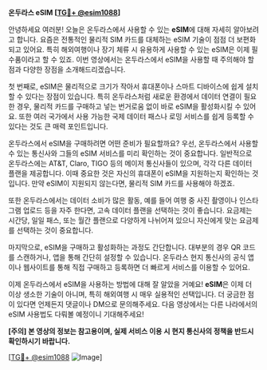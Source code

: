 **온두라스 eSIM [[TG💪+ @esim1088](https://t.me/s/esim1088)]**

안녕하세요 여러분! 오늘은 온두라스에서 사용할 수 있는 **eSIM**에 대해 자세히 알아보려고 합니다. 요즘은 전통적인 물리적 SIM 카드를 대체하는 eSIM 기술이 점점 더 보편화되고 있어요. 특히 해외여행이나 장기 체류 시 유용하게 사용할 수 있는 eSIM은 이제 필수품이라고 할 수 있죠. 이번 영상에서는 온두라스에서 eSIM을 사용할 때 주의해야 할 점과 다양한 장점을 소개해드리겠습니다.

첫 번째로, eSIM은 물리적으로 크기가 작아서 휴대폰이나 스마트 디바이스에 쉽게 설치할 수 있다는 장점이 있습니다. 특히 온두라스처럼 새로운 환경에서 데이터 연결이 필요한 경우, 물리적 카드를 구매하고 넣는 번거로움 없이 바로 eSIM을 활성화시킬 수 있어요. 또한 여러 국가에서 사용 가능한 국제 데이터 패스나 로밍 서비스를 쉽게 등록할 수 있다는 것도 큰 매력 포인트입니다.

온두라스에서 eSIM을 구매하려면 어떤 준비가 필요할까요? 우선, 온두라스에서 사용할 수 있는 통신사와 그들의 eSIM 서비스를 미리 확인하는 것이 중요합니다. 일반적으로 온두라스에는 AT&T, Claro, TIGO 등의 메이저 통신사들이 있으며, 각각 다른 데이터 플랜을 제공합니다. 이때 중요한 것은 자신의 휴대폰이 eSIM을 지원하는지 확인하는 것입니다. 만약 eSIM이 지원되지 않는다면, 물리적 SIM 카드를 사용해야 하겠죠.

또한 온두라스에서는 데이터 소비가 많은 활동, 예를 들어 여행 중 사진 촬영이나 인스타그램 업로드 등을 자주 한다면, 고속 데이터 플랜을 선택하는 것이 좋습니다. 요금제는 시간당, 일일 패스, 또는 월간 플랜으로 다양하게 나뉘어져 있으니 자신에게 맞는 요금제를 선택하는 것이 중요합니다.

마지막으로, eSIM을 구매하고 활성화하는 과정도 간단합니다. 대부분의 경우 QR 코드를 스캔하거나, 앱을 통해 간단히 설정할 수 있습니다. 온두라스 현지 통신사의 공식 앱이나 웹사이트를 통해 직접 구매하고 등록하면 더 빠르게 서비스를 이용할 수 있어요.

이제 온두라스에서 eSIM을 사용하는 방법에 대해 잘 알았을 거예요! **eSIM**은 이제 더 이상 생소한 기술이 아니며, 특히 해외여행 시 매우 실용적인 선택입니다. 더 궁금한 점이 있다면 언제든지 댓글이나 DM으로 문의해주세요. 다음 영상에서는 다른 나라에서의 eSIM 사용법도 다뤄볼 예정이니 기대해주세요!

**[주의] 본 영상의 정보는 참고용이며, 실제 서비스 이용 시 현지 통신사의 정책을 반드시 확인하시기 바랍니다.**

[[TG💪+ @esim1088](https://t.me/s/esim1088) ![Image](https://i.postimg.cc/Y0z9fWf4/image.png)]